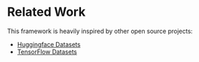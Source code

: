 # Related Work

This framework is heavily inspired by other open source projects:

- [Huggingface Datasets](https://github.com/huggingface/datasets)
- [TensorFlow Datasets](https://www.tensorflow.org/datasets)
